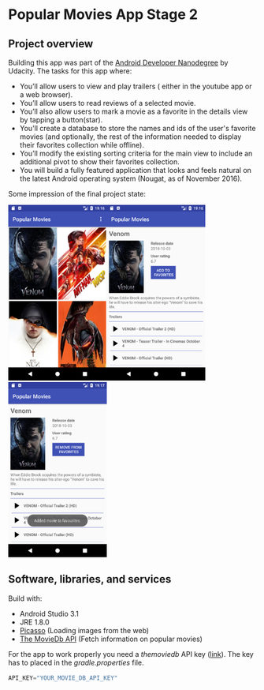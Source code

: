 # Popular Movies App Stage 2
## Project overview
Building this app was part of the [Android Developer Nanodegree](https://eu.udacity.com/course/android-developer-nanodegree-by-google--nd801) by Udacity. The tasks for this app where:

* You’ll allow users to view and play trailers ( either in the youtube app or a web browser).
* You’ll allow users to read reviews of a selected movie.
* You’ll also allow users to mark a movie as a favorite in the details view by tapping a button(star).
* You'll create a database to store the names and ids of the user's favorite movies (and optionally, the rest of the information needed to display their favorites collection while offline).
* You’ll modify the existing sorting criteria for the main view to include an additional pivot to show their favorites collection.
* You will build a fully featured application that looks and feels natural on the latest Android operating system (Nougat, as of November 2016).

Some impression of the final project state:

<img src="screenshots/start_screen.png" alt="popular moview" width=200><img src="screenshots/movie_details.png" alt="movie details"  width=200><img src="screenshots/add_to_favourites.png" alt="add to favourites"  width=200>

## Software, libraries, and services

Build with:
* Android Studio 3.1
* JRE 1.8.0
* [Picasso](http://square.github.io/picasso/) (Loading images from the web)
* [The MovieDb API](https://www.themoviedb.org/) (Fetch information on popular movies)

For the app to work properly you need a *themoviedb* API key ([link](https://www.themoviedb.org/documentation/api)). The key has to placed in the *gradle.properties* file.
```java
API_KEY="YOUR_MOVIE_DB_API_KEY"
```
